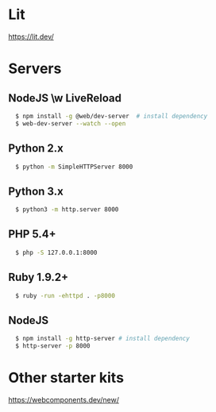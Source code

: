 # Lit

https://lit.dev/

# Servers

## NodeJS \w LiveReload

```sh
  $ npm install -g @web/dev-server  # install dependency
  $ web-dev-server --watch --open
```

## Python 2.x

```sh
  $ python -m SimpleHTTPServer 8000
```

## Python 3.x

```sh
  $ python3 -m http.server 8000
```

## PHP 5.4+

```sh
  $ php -S 127.0.0.1:8000
```

## Ruby 1.9.2+

```sh
  $ ruby -run -ehttpd . -p8000
```

## NodeJS

```sh
  $ npm install -g http-server # install dependency
  $ http-server -p 8000
```


# Other starter kits

https://webcomponents.dev/new/
